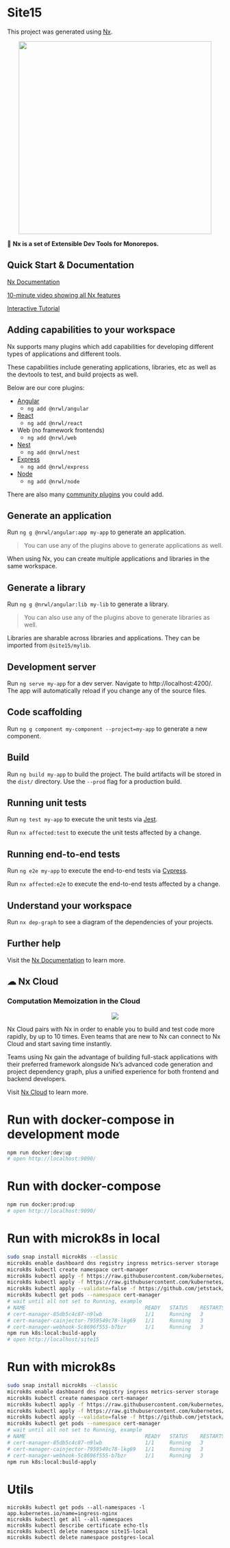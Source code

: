 # Site15

This project was generated using [Nx](https://nx.dev).

<p align="center"><img src="https://raw.githubusercontent.com/nrwl/nx/master/images/nx-logo.png" width="450"></p>

🔎 **Nx is a set of Extensible Dev Tools for Monorepos.**

## Quick Start & Documentation

[Nx Documentation](https://nx.dev/angular)

[10-minute video showing all Nx features](https://nx.dev/angular/getting-started/what-is-nx)

[Interactive Tutorial](https://nx.dev/angular/tutorial/01-create-application)

## Adding capabilities to your workspace

Nx supports many plugins which add capabilities for developing different types of applications and different tools.

These capabilities include generating applications, libraries, etc as well as the devtools to test, and build projects as well.

Below are our core plugins:

- [Angular](https://angular.io)
  - `ng add @nrwl/angular`
- [React](https://reactjs.org)
  - `ng add @nrwl/react`
- Web (no framework frontends)
  - `ng add @nrwl/web`
- [Nest](https://nestjs.com)
  - `ng add @nrwl/nest`
- [Express](https://expressjs.com)
  - `ng add @nrwl/express`
- [Node](https://nodejs.org)
  - `ng add @nrwl/node`

There are also many [community plugins](https://nx.dev/nx-community) you could add.

## Generate an application

Run `ng g @nrwl/angular:app my-app` to generate an application.

> You can use any of the plugins above to generate applications as well.

When using Nx, you can create multiple applications and libraries in the same workspace.

## Generate a library

Run `ng g @nrwl/angular:lib my-lib` to generate a library.

> You can also use any of the plugins above to generate libraries as well.

Libraries are sharable across libraries and applications. They can be imported from `@site15/mylib`.

## Development server

Run `ng serve my-app` for a dev server. Navigate to http://localhost:4200/. The app will automatically reload if you change any of the source files.

## Code scaffolding

Run `ng g component my-component --project=my-app` to generate a new component.

## Build

Run `ng build my-app` to build the project. The build artifacts will be stored in the `dist/` directory. Use the `--prod` flag for a production build.

## Running unit tests

Run `ng test my-app` to execute the unit tests via [Jest](https://jestjs.io).

Run `nx affected:test` to execute the unit tests affected by a change.

## Running end-to-end tests

Run `ng e2e my-app` to execute the end-to-end tests via [Cypress](https://www.cypress.io).

Run `nx affected:e2e` to execute the end-to-end tests affected by a change.

## Understand your workspace

Run `nx dep-graph` to see a diagram of the dependencies of your projects.

## Further help

Visit the [Nx Documentation](https://nx.dev/angular) to learn more.

## ☁ Nx Cloud

### Computation Memoization in the Cloud

<p align="center"><img src="https://raw.githubusercontent.com/nrwl/nx/master/images/nx-cloud-card.png"></p>

Nx Cloud pairs with Nx in order to enable you to build and test code more rapidly, by up to 10 times. Even teams that are new to Nx can connect to Nx Cloud and start saving time instantly.

Teams using Nx gain the advantage of building full-stack applications with their preferred framework alongside Nx’s advanced code generation and project dependency graph, plus a unified experience for both frontend and backend developers.

Visit [Nx Cloud](https://nx.app/) to learn more.

# Run with docker-compose in development mode
```bash
npm run docker:dev:up
# open http://localhost:9090/
```

# Run with docker-compose
```bash
npm run docker:prod:up
# open http://localhost:9090/
```

# Run with microk8s in local

```bash
sudo snap install microk8s --classic
microk8s enable dashboard dns registry ingress metrics-server storage
microk8s kubectl create namespace cert-manager
microk8s kubectl apply -f https://raw.githubusercontent.com/kubernetes/ingress-nginx/nginx-0.26.1/deploy/static/mandatory.yaml
microk8s kubectl apply -f https://raw.githubusercontent.com/kubernetes/ingress-nginx/nginx-0.26.1/deploy/static/provider/cloud-generic.yaml
microk8s kubectl apply --validate=false -f https://github.com/jetstack/cert-manager/releases/download/v0.12.0/cert-manager.yaml
microk8s kubectl get pods --namespace cert-manager
# wait until all not set to Running, example
# NAME                                       READY   STATUS    RESTARTS   AGE
# cert-manager-85db5c4c87-n9lwb              1/1     Running   3          7d9h
# cert-manager-cainjector-7959549c78-lkg69   1/1     Running   3          7d9h
# cert-manager-webhook-5c8696f555-b7bzr      1/1     Running   3          7d9h
npm run k8s:local:build-apply
# open http://localhost/site15
```

# Run with microk8s

```bash
sudo snap install microk8s --classic
microk8s enable dashboard dns registry ingress metrics-server storage
microk8s kubectl create namespace cert-manager
microk8s kubectl apply -f https://raw.githubusercontent.com/kubernetes/ingress-nginx/nginx-0.26.1/deploy/static/mandatory.yaml
microk8s kubectl apply -f https://raw.githubusercontent.com/kubernetes/ingress-nginx/nginx-0.26.1/deploy/static/provider/cloud-generic.yaml
microk8s kubectl apply --validate=false -f https://github.com/jetstack/cert-manager/releases/download/v0.12.0/cert-manager.yaml
microk8s kubectl get pods --namespace cert-manager
# wait until all not set to Running, example
# NAME                                       READY   STATUS    RESTARTS   AGE
# cert-manager-85db5c4c87-n9lwb              1/1     Running   3          7d9h
# cert-manager-cainjector-7959549c78-lkg69   1/1     Running   3          7d9h
# cert-manager-webhook-5c8696f555-b7bzr      1/1     Running   3          7d9h
npm run k8s:local:build-apply
```

# Utils
```
microk8s kubectl get pods --all-namespaces -l app.kubernetes.io/name=ingress-nginx
microk8s kubectl get all --all-namespaces
microk8s kubectl describe certificate echo-tls
microk8s kubectl delete namespace site15-local
microk8s kubectl delete namespace postgres-local
```
